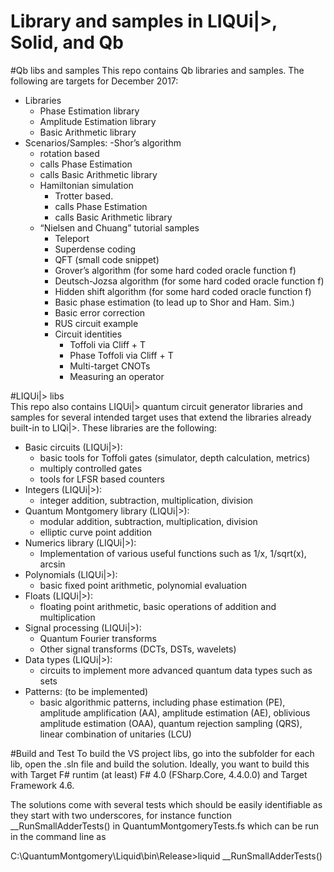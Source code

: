 Library and samples in LIQUi|>, Solid, and Qb
=============================================

#Qb libs and samples
This repo contains Qb libraries and samples. The following are targets for December 2017: 
- Libraries
  - Phase Estimation library
  - Amplitude Estimation library
  - Basic Arithmetic library  
- Scenarios/Samples:
  -Shor’s algorithm
    - rotation based
    - calls Phase Estimation
    - calls Basic Arithmetic library
  - Hamiltonian simulation
    - Trotter based.  
    - calls Phase Estimation
    - calls Basic Arithmetic library
  - “Nielsen and Chuang” tutorial samples
    - Teleport
    - Superdense coding
    - QFT (small code snippet)
    - Grover’s algorithm (for some hard coded oracle function f)
    - Deutsch-Jozsa algorithm (for some hard coded oracle function f)
    - Hidden shift algorithm (for some hard coded oracle function f)
    - Basic phase estimation (to lead up to Shor and Ham. Sim.)
    - Basic error correction
    - RUS circuit example
    - Circuit identities
      - Toffoli via Cliff + T
      - Phase Toffoli via Cliff + T
      - Multi-target CNOTs
      - Measuring an operator 
              
#LIQUi|> libs  
This repo also contains LIQUi|> quantum circuit generator libraries and samples for several intended target uses that 
extend the libraries already built-in to LIQi|>. These libraries are the following:
- Basic circuits (LIQUi|>): 
  - basic tools for Toffoli gates (simulator, depth calculation, metrics)
  - multiply controlled gates
  - tools for LFSR based counters
- Integers (LIQUi|>): 
  - integer addition, subtraction, multiplication, division
- Quantum Montgomery library (LIQUi|>): 
  - modular addition, subtraction, multiplication, division
  - elliptic curve point addition
- Numerics library (LIQUi|>): 
  - Implementation of various useful functions such as 1/x, 1/sqrt(x), arcsin
- Polynomials (LIQUi|>): 
  - basic fixed point arithmetic, polynomial evaluation
- Floats (LIQUi|>):  
  - floating point arithmetic, basic operations of addition and multiplication
- Signal processing (LIQUi|>): 
  - Quantum Fourier transforms
  - Other signal transforms (DCTs, DSTs, wavelets)
- Data types (LIQUi|>): 
  - circuits to implement more advanced quantum data types such as sets
- Patterns: (to be implemented)
  - basic algorithmic patterns, including phase estimation (PE), amplitude amplification (AA), amplitude estimation (AE),
    oblivious amplitude estimation (OAA), quantum rejection sampling (QRS), linear combination of unitaries (LCU)

#Build and Test
To build the VS project libs, go into the subfolder for each lib, open the .sln file and build the solution. Ideally, you want to build this with Target F# runtim (at least) F# 4.0 (FSharp.Core, 4.4.0.0) and Target Framework 4.6. 

The solutions come with several tests which should be easily identifiable as they start with two underscores, for instance function __RunSmallAdderTests() in QuantumMontgomeryTests.fs which can be run in the command line as

C:\QuantumMontgomery\Liquid\bin\Release>liquid __RunSmallAdderTests()

